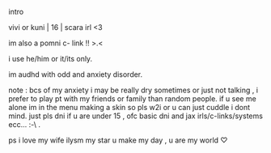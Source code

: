 intro 

vivi or kuni | 16 | scara irl <3

im also a pomni c- link !! >⁠.⁠<

i use he/him or it/its only.

im audhd with odd and anxiety disorder. 

note : bcs of my anxiety i may be really dry sometimes or just not talking , i prefer to play pt with my friends or family than random people.
if u see me alone im in the menu making a skin so pls w2i or u can just cuddle i dont mind. just pls dni if u are under 15 , ofc basic dni and jax irls/c-links/systems ecc... :⁠-⁠\ .

ps i love my wife ilysm my star u make my day , u are my world ♡



